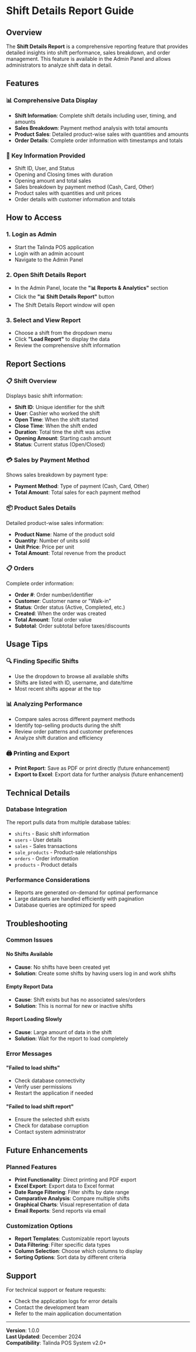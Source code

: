 # Shift Details Report Guide

## Overview

The **Shift Details Report** is a comprehensive reporting feature that provides detailed insights into shift performance, sales breakdown, and order management. This feature is available in the Admin Panel and allows administrators to analyze shift data in detail.

## Features

### 📊 Comprehensive Data Display
- **Shift Information**: Complete shift details including user, timing, and amounts
- **Sales Breakdown**: Payment method analysis with total amounts
- **Product Sales**: Detailed product-wise sales with quantities and amounts
- **Order Details**: Complete order information with timestamps and totals

### 🎯 Key Information Provided
- Shift ID, User, and Status
- Opening and Closing times with duration
- Opening amount and total sales
- Sales breakdown by payment method (Cash, Card, Other)
- Product sales with quantities and unit prices
- Order details with customer information and totals

## How to Access

### 1. Login as Admin
- Start the Talinda POS application
- Login with an admin account
- Navigate to the Admin Panel

### 2. Open Shift Details Report
- In the Admin Panel, locate the **"📊 Reports & Analytics"** section
- Click the **"📊 Shift Details Report"** button
- The Shift Details Report window will open

### 3. Select and View Report
- Choose a shift from the dropdown menu
- Click **"Load Report"** to display the data
- Review the comprehensive shift information

## Report Sections

### 📋 Shift Overview
Displays basic shift information:
- **Shift ID**: Unique identifier for the shift
- **User**: Cashier who worked the shift
- **Open Time**: When the shift started
- **Close Time**: When the shift ended
- **Duration**: Total time the shift was active
- **Opening Amount**: Starting cash amount
- **Status**: Current status (Open/Closed)

### 💳 Sales by Payment Method
Shows sales breakdown by payment type:
- **Payment Method**: Type of payment (Cash, Card, Other)
- **Total Amount**: Total sales for each payment method

### 📦 Product Sales Details
Detailed product-wise sales information:
- **Product Name**: Name of the product sold
- **Quantity**: Number of units sold
- **Unit Price**: Price per unit
- **Total Amount**: Total revenue from the product

### 📋 Orders
Complete order information:
- **Order #**: Order number/identifier
- **Customer**: Customer name or "Walk-in"
- **Status**: Order status (Active, Completed, etc.)
- **Created**: When the order was created
- **Total Amount**: Total order value
- **Subtotal**: Order subtotal before taxes/discounts

## Usage Tips

### 🔍 Finding Specific Shifts
- Use the dropdown to browse all available shifts
- Shifts are listed with ID, username, and date/time
- Most recent shifts appear at the top

### 📊 Analyzing Performance
- Compare sales across different payment methods
- Identify top-selling products during the shift
- Review order patterns and customer preferences
- Analyze shift duration and efficiency

### 🖨️ Printing and Export
- **Print Report**: Save as PDF or print directly (future enhancement)
- **Export to Excel**: Export data for further analysis (future enhancement)

## Technical Details

### Database Integration
The report pulls data from multiple database tables:
- `shifts` - Basic shift information
- `users` - User details
- `sales` - Sales transactions
- `sale_products` - Product-sale relationships
- `orders` - Order information
- `products` - Product details

### Performance Considerations
- Reports are generated on-demand for optimal performance
- Large datasets are handled efficiently with pagination
- Database queries are optimized for speed

## Troubleshooting

### Common Issues

#### No Shifts Available
- **Cause**: No shifts have been created yet
- **Solution**: Create some shifts by having users log in and work shifts

#### Empty Report Data
- **Cause**: Shift exists but has no associated sales/orders
- **Solution**: This is normal for new or inactive shifts

#### Report Loading Slowly
- **Cause**: Large amount of data in the shift
- **Solution**: Wait for the report to load completely

### Error Messages

#### "Failed to load shifts"
- Check database connectivity
- Verify user permissions
- Restart the application if needed

#### "Failed to load shift report"
- Ensure the selected shift exists
- Check for database corruption
- Contact system administrator

## Future Enhancements

### Planned Features
- **Print Functionality**: Direct printing and PDF export
- **Excel Export**: Export data to Excel format
- **Date Range Filtering**: Filter shifts by date range
- **Comparative Analysis**: Compare multiple shifts
- **Graphical Charts**: Visual representation of data
- **Email Reports**: Send reports via email

### Customization Options
- **Report Templates**: Customizable report layouts
- **Data Filtering**: Filter specific data types
- **Column Selection**: Choose which columns to display
- **Sorting Options**: Sort data by different criteria

## Support

For technical support or feature requests:
- Check the application logs for error details
- Contact the development team
- Refer to the main application documentation

---

**Version**: 1.0.0  
**Last Updated**: December 2024  
**Compatibility**: Talinda POS System v2.0+ 